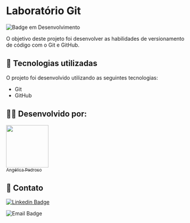 # Laboratório Git

![Badge em Desenvolvimento](http://img.shields.io/static/v1?label=STATUS&message=FINALIZADO&color=GREEN&style=for-the-badge)

O objetivo deste projeto foi desenvolver as habilidades de versionamento de código com o Git e GitHub.

## 🚀 Tecnologias utilizadas

O projeto foi desenvolvido utilizando as seguintes tecnologias:

- Git
- GitHub

## 👩‍💻 Desenvolvido por:

[<img src="https://avatars.githubusercontent.com/u/89040425?v=4" width=115><br><sub>Angélica Pedroso</sub>](https://github.com/angelicapedroso)

## 📧 Contato

[![Linkedin Badge](https://img.shields.io/badge/-Angélica-blue?style=flat-square&logo=Linkedin&logoColor=white&link=https://www.linkedin.com/in/angelica-pedroso/)](https://www.linkedin.com/in/angelicapedroso/)

![Email Badge](https://img.shields.io/badge/-Email-red?style=flat-square&logo=Gmail&logoColor=white&link=mailto:contatoangelicapedroso@gmail.com)
